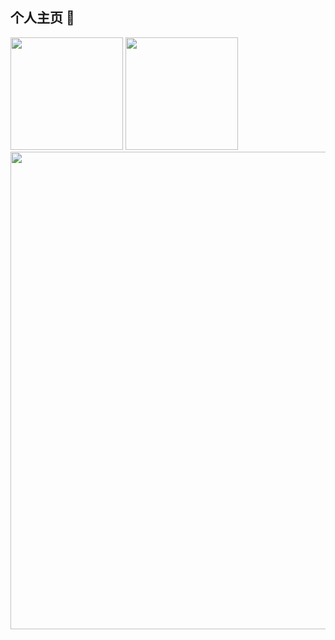 ## 个人主页 👋

<div>
  <img height="180px" src="https://github-readme-stats.vercel.app/api/top-langs/?username=VarleyT&theme=tokyonight&show_icons=true&layout=compact&hide_border=true&locale=cn" />
  <img height="180px" src="https://github-readme-stats.vercel.app/api?username=VarleyT&show_icons=true&theme=tokyonight&hide_border=true&locale=cn"/>
</div>

<img width="764px" src="http://github-readme-streak-stats.herokuapp.com?user=VarleyT&theme=navy-gear&hide_border=true&border_radius=4.6&locale=zh_Hans&mode=weekly" />
